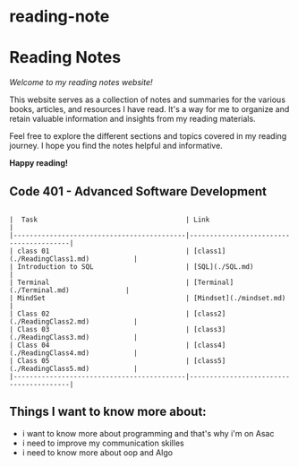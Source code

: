 # reading-note

# Reading Notes

*Welcome to my reading notes website!*

This website serves as a collection of notes and summaries for the various books, articles, and resources I have read. It's a way for me to organize and retain valuable information and insights from my reading materials.

Feel free to explore the different sections and topics covered in my reading journey. I hope you find the notes helpful and informative.

**Happy reading!**

## Code 401 - Advanced Software Development

```

|  Task                                     | Link                                   |
|-------------------------------------------|----------------------------------------|
| class 01                                  | [class1](./ReadingClass1.md)           |
| Introduction to SQL                       | [SQL](./SQL.md)                        |
| Terminal                                  | [Terminal](./Terminal.md)              |
| MindSet                                   | [Mindset](./mindset.md)                |
| Class 02                                  | [class2](./ReadingClass2.md)           |
| Class 03                                  | [class3](./ReadingClass3.md)           |
| Class 04                                  | [class4](./ReadingClass4.md)           |
| Class 05                                  | [class5](./ReadingClass5.md)           |
|-------------------------------------------|----------------------------------------|

```


## Things I want to know more about:
 - i want to know more about programming and that's why i'm on Asac
 - i need to improve my communication skilles 
 - i need to know more about oop and Algo

